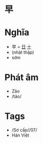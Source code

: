 # 早

# Nghĩa
* 早 = [日](日.md) [十](十.md)
* (nhật thập)
* sớm

# Phát âm
* Zǎo
*  /tảo/

# Tags
* /Sơ cấp//07/
*  Hán Việt

